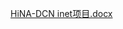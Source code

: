 [HiNA-DCN inet项目.docx](https://github.com/kalsasdf/HiNA-DCN_INET/files/10662799/HiNA-DCN.inet.docx)
